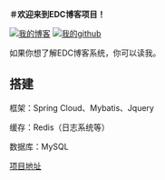 **＃欢迎来到EDC博客项目！**


 [![我的博客](https://github.com/guodongxiaren/README/raw/master/img/csdn.png "我的博客")](https://blog.csdn.net/qq_21870555)
 [![我的github](https://github.com/isxuran/edc_blog/blob/master/service-feign/src/main/resources/static/effect/images/github_logo.png)](https://github.com/isxuran)

如果你想了解EDC博客系统，你可以读我。

## 搭建

框架：Spring Cloud、Mybatis、Jquery

缓存：Redis（日志系统等）

数据库：MySQL

[项目地址](https://isxuran.github.io/edc_blog/)
